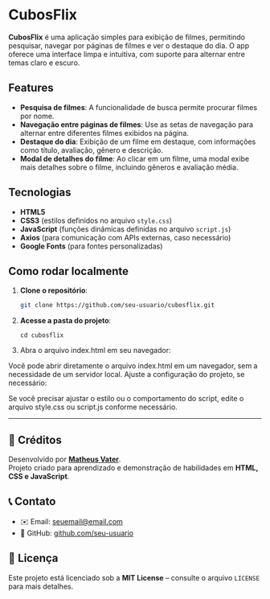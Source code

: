 # CubosFlix

**CubosFlix** é uma aplicação simples para exibição de filmes, permitindo pesquisar, navegar por páginas de filmes e ver o destaque do dia. O app oferece uma interface limpa e intuitiva, com suporte para alternar entre temas claro e escuro.

## Features

- **Pesquisa de filmes**: A funcionalidade de busca permite procurar filmes por nome.
- **Navegação entre páginas de filmes**: Use as setas de navegação para alternar entre diferentes filmes exibidos na página.
- **Destaque do dia**: Exibição de um filme em destaque, com informações como título, avaliação, gênero e descrição.
- **Modal de detalhes do filme**: Ao clicar em um filme, uma modal exibe mais detalhes sobre o filme, incluindo gêneros e avaliação média.

## Tecnologias

- **HTML5**
- **CSS3** (estilos definidos no arquivo `style.css`)
- **JavaScript** (funções dinâmicas definidas no arquivo `script.js`)
- **Axios** (para comunicação com APIs externas, caso necessário)
- **Google Fonts** (para fontes personalizadas)

## Como rodar localmente

1. **Clone o repositório**:

   ```bash
   git clone https://github.com/seu-usuario/cubosflix.git
2. **Acesse a pasta do projeto**:
    ```
    cd cubosflix
3. Abra o arquivo index.html em seu navegador:

Você pode abrir diretamente o arquivo index.html em um navegador, sem a necessidade de um servidor local.
Ajuste a configuração do projeto, se necessário:

Se você precisar ajustar o estilo ou o comportamento do script, edite o arquivo style.css ou script.js conforme necessário.

---

## 📌 Créditos

Desenvolvido por **[Matheus Vater](https://github.com/evertonVaterDev)**.  
Projeto criado para aprendizado e demonstração de habilidades em **HTML, CSS e JavaScript**.  

## 📞 Contato

- ✉️ Email: [seuemail@email.com](matheusvatereverton)
- 🔗 GitHub: [github.com/seu-usuario](https://github.com/evertonVaterDev)


## 📜 Licença

Este projeto está licenciado sob a **MIT License** – consulte o arquivo `LICENSE` para mais detalhes.

